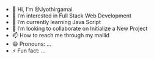 - 👋 Hi, I’m @Jyothirgamai
- 👀 I’m interested in Full Stack Web Development
- 🌱 I’m currently learning Java Script
- 💞️ I’m looking to collaborate on Initialize a New Project
- 📫 How to reach me through my mailid
- 😄 Pronouns: ...
- ⚡ Fun fact: ...

<!---
Jyothirgamai/Jyothirgamai is a ✨ special ✨ repository because its `README.md` (this file) appears on your GitHub profile.
You can click the Preview link to take a look at your changes.
--->
